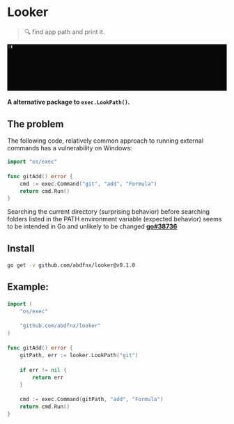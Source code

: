 # Looker

> 🔍 find app path and print it.

<p align="center">
  <img src="./preview.gif" width="700px" />
</p>

**A alternative package to `exec.LookPath()`.**

## The problem

The following code, relatively common approach to running external commands has a vulnerability on Windows:

```go
import "os/exec"

func gitAdd() error {
    cmd := exec.Command("git", "add", "Formula")
    return cmd.Run()
}
```

Searching the current directory (surprising behavior) before searching folders listed in the PATH environment variable (expected behavior) seems to be intended in Go and unlikely to be changed [**go#38736**](https://github.com/golang/go/issues/38736)

## Install

```bash
go get -v github.com/abdfnx/looker@v0.1.0
```

## Example:

```go
import (
    "os/exec"

    "github.com/abdfnx/looker"
)

func gitAdd() error {
    gitPath, err := looker.LookPath("git")

    if err != nil {
        return err
    }

    cmd := exec.Command(gitPath, "add", "Formula")
    return cmd.Run()
}
```
